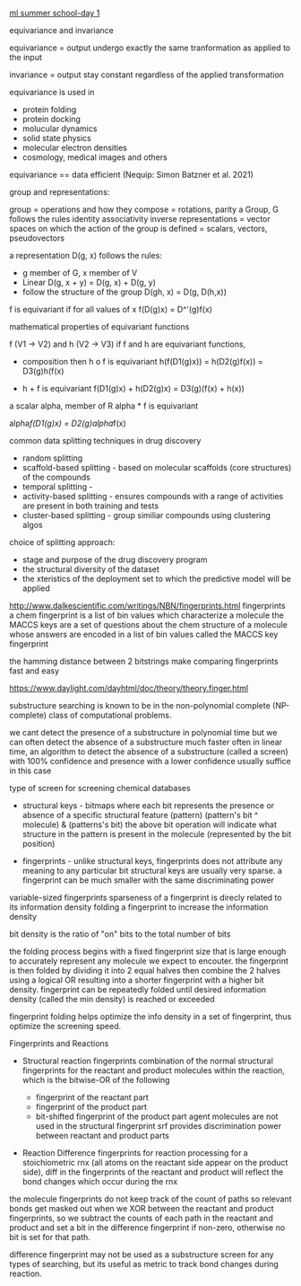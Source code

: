 <ins>ml summer school-day 1</ins>

equivariance and invariance

equivariance = output undergo exactly the same tranformation as applied to the input

invariance = output stay constant regardless of the applied transformation


equivariance is used in
- protein folding
- protein docking
- molucular dynamics
- solid state physics
- molecular electron densities
- cosmology, medical images and others

equivariance == data efficient (Nequip: Simon Batzner et al. 2021)

group and representations:

group = 
operations and how they compose = rotations, parity
a Group, G follows the rules
	identity
	associativity
	inverse
representations = vector spaces on which the action of the group is defined = scalars, vectors, pseudovectors

a representation D(g, x) follows the rules:
- g member of G, x member of V
- Linear D(g, x + y) = D(g, x) + D(g, y)
- follow the structure of the group
D(gh, x) = D(g, D(h,x))

f is equivariant if for all values of x
f(D(g)x) = D^'(g)f(x)

mathematical properties of equivariant functions

f (V1 -> V2) and h (V2 -> V3)
if f and h are equivariant functions, 

-  composition
then h o f is equivariant
h(f(D1(g)x)) = h(D2(g)f(x)) = D3(g)h(f(x)

- h + f is equivariant
f(D1(g)x) + h(D2(g)x) = D3(g)(f(x) + h(x))

a scalar alpha, member of R
alpha * f is equivariant

alpha*f(D1(g)x) = D2(g)alpha*f(x)


common data splitting techniques in drug discovery
- random splitting
- scaffold-based splitting - based on molecular scaffolds (core structures) of the compounds
- temporal splitting - 
- activity-based splitting - ensures compounds with a range of activities are present in both training and tests
- cluster-based splitting - group similiar compounds using clustering algos

choice of splitting approach:
- stage and purpose of the drug discovery program
- the structural diversity of the dataset
- the xteristics of the deployment set to which the predictive model will be applied


http://www.dalkescientific.com/writings/NBN/fingerprints.html
fingerprints
a chem fingerprint is a list of bin values which characterize a molecule
 the MACCS keys are a set of questions about the chem structure of a molecule whose answers are encoded in a list of bin values called the MACCS key fingerprint

 the hamming distance between 2 bitstrings make comparing fingerprints fast and easy

 https://www.daylight.com/dayhtml/doc/theory/theory.finger.html

substructure searching is known to be in the non-polynomial complete (NP-complete) class of computational problems.

we cant detect the presence of a substructure in polynomial time but we can often detect the absence of a substructure much faster often in linear time, an algorithm to detect the absence of a substructure (called a screen) with 100% confidence and presence with a lower confidence usually suffice in this case

type of screen for screening chemical databases

- structural keys - bitmaps where each bit represents the presence or absence of a specific structural feature (pattern)
 (pattern's bit ^ molecule) & (patterns's bit)
 the above bit operation will indicate what structure in the pattern is present in the molecule (represented by the bit position)

- fingerprints - unlike structural keys, fingerprints does not attribute any meaning to any particular bit
structural keys are usually very sparse. a fingerprint can be much smaller with the same discriminating power

variable-sized fingerprints
sparseness of a fingerprint is direcly related to its information density
folding a fingerprint to increase the information density

bit density is the ratio of "on" bits to the total number of bits

the folding process begins with a fixed fingerprint size that is large enough to accurately represent any molecule we expect to encouter. the fingerprint is then folded by dividing it into 2 equal halves then combine the 2 halves using a logical OR resulting into a shorter fingerprint with a higher bit density.
fingerprint can be repeatedly folded until desired information density (called the min density) is reached or exceeded

fingerprint folding helps optimize the info density in a set of fingerprint, thus optimize the screening speed.


Fingerprints and Reactions
- Structural reaction fingerprints
combination of the normal structural fingerprints for the reactant and product molecules within the reaction, which is the bitwise-OR of the following
	- fingerprint of the reactant part
	- fingerprint of the product part
	- bit-shifted fingerprint of the product part
agent molecules are not used in the structural fingerprint
srf provides discrimination power between reactant and product parts

- Reaction Difference fingerprints
for reaction processing
for a stoichiometric rnx (all atoms on the reactant side appear on the product side), diff in the fingerprints of the reactant and product will reflect the bond changes which occur during the rnx

the molecule fingerprints do not keep track of the count of paths so relevant bonds get masked out when we XOR between the reactant and product fingerprints, so we subtract the counts of each path in the reactant and product and set a bit in the difference fingerprint if non-zero, otherwise no bit is set for that path.

difference fingerprint may not be used as a substructure screen for any types of searching, but its useful as metric to track bond changes during reaction.

